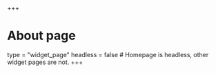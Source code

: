 +++
# About page
type = "widget_page"
headless = false  # Homepage is headless, other widget pages are not.
+++